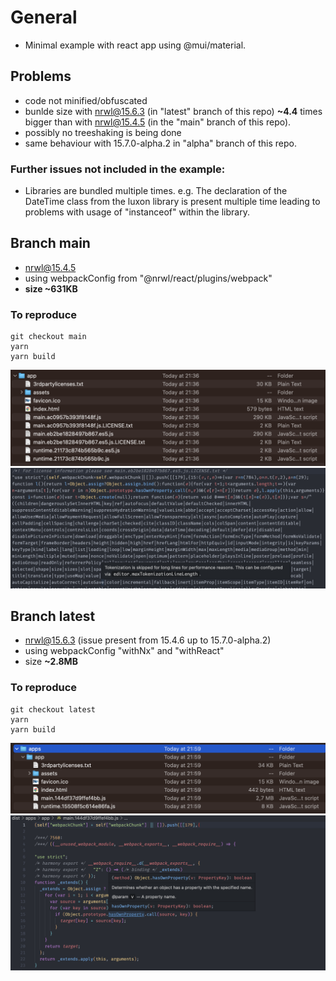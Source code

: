 # General

- Minimal example with react app using @mui/material.

## Problems

- code not minified/obfuscated
- bunlde size with nrwl@15.6.3 (in "latest" branch of this repo) **~4.4** times bigger than with nrwl@15.4.5 (in the "main" branch of this repo).
- possibly no treeshaking is being done
- same behaviour with 15.7.0-alpha.2 in "alpha" branch of this repo.

### Further issues not included in the example:

- Libraries are bundled multiple times. e.g. The declaration of the DateTime class from the luxon library is present multiple time leading to problems with usage of "instanceof" within the library.

## Branch main

- nrwl@15.4.5
- using webpackConfig from "@nrwl/react/plugins/webpack"
- **size ~631KB**

### To reproduce

```
git checkout main
yarn
yarn build
```

![artefacts](/imgs/former-artefacts.png)
![content](/imgs/former-content.png)

## Branch latest

- nrwl@15.6.3 (issue present from 15.4.6 up to 15.7.0-alpha.2)
- using webpackConfig "withNx" and "withReact"
- size **~2.8MB**

### To reproduce

```
git checkout latest
yarn
yarn build
```

![artefacts](/imgs/latest-artefacts.png)
![content](/imgs/latest-content.png)
